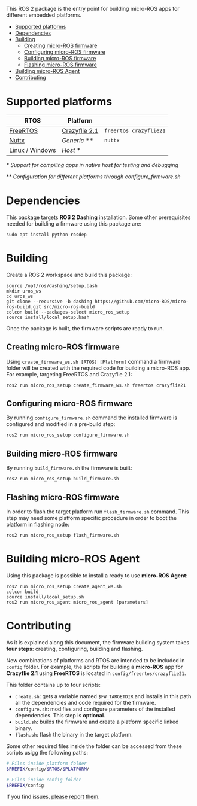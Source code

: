 
This ROS 2 package is the entry point for building micro-ROS apps for different embedded platforms.

- [Supported platforms](#supported-platforms)
- [Dependencies](#dependencies)
- [Building](#building)
  - [Creating micro-ROS firmware](#creating-micro-ros-firmware)
  - [Configuring micro-ROS firmware](#configuring-micro-ros-firmware)
  - [Building micro-ROS firmware](#building-micro-ros-firmware)
  - [Flashing micro-ROS firmware](#flashing-micro-ros-firmware)
- [Building micro-ROS Agent](#building-micro-ros-agent)
- [Contributing](#contributing)

# Supported platforms

| RTOS | Platform |  |
|-|-|-|
| [FreeRTOS](https://www.freertos.org/) | [Crazyflie 2.1](https://www.bitcraze.io/crazyflie-2-1/) | `freertos crazyflie21` | 
| [Nuttx](https://nuttx.org/) | *Generic* ** | `nuttx` | 
| Linux / Windows | *Host* * |

*\* Support for compiling apps in native host for testing and debugging*

**\* Configuration for different platforms through configure_firmware.sh*

# Dependencies

This package targets **ROS 2 Dashing** installation. Some other prerequisites needed for building a firmware using this package are:

```
sudo apt install python-rosdep
```

# Building 

Create a ROS 2 workspace and build this package:

```
source /opt/ros/dashing/setup.bash
mkdir uros_ws
cd uros_ws
git clone --recursive -b dashing https://github.com/micro-ROS/micro-ros-build.git src/micro-ros-build
colcon build --packages-select micro_ros_setup
source install/local_setup.bash
```

Once the package is built, the firmware scripts are ready to run.


## Creating micro-ROS firmware

Using `create_firmware_ws.sh [RTOS] [Platform]` command a firmware folder will be created with the required code for building a micro-ROS app. For example, targeting FreeRTOS and Crazyflie 2.1:

```
ros2 run micro_ros_setup create_firmware_ws.sh freertos crazyflie21
```

## Configuring micro-ROS firmware

By running `configure_firmware.sh` command the installed firmware is configured and modified in a pre-build step:

```
ros2 run micro_ros_setup configure_firmware.sh
```

## Building micro-ROS firmware

By running `build_firmware.sh` the firmware is built:

```
ros2 run micro_ros_setup build_firmware.sh
```

## Flashing micro-ROS firmware

In order to flash the target platform run `flash_firmware.sh` command. This step may need some platform specific procedure in order to boot the platform in flashing node: 

```
ros2 run micro_ros_setup flash_firmware.sh
```

# Building micro-ROS Agent

Using this package is possible to install a ready to use **micro-ROS Agent**:

```
ros2 run micro_ros_setup create_agent_ws.sh
colcon build
source install/local_setup.sh
ros2 run micro_ros_agent micro_ros_agent [parameters]
```

# Contributing

As it is explained along this document, the firmware building system takes **four steps**: creating, configuring, building and flashing.

New combinations of platforms and RTOS are intended to be included in `config` folder. For example, the scripts for building a **micro-ROS** app for **Crazyflie 2.1** using **FreeRTOS** is located in `config/freertos/crazyflie21`.

This folder contains up to four scripts:
- `create.sh`: gets a variable named `$FW_TARGETDIR` and installs in this path all the dependencies and code required for the firmware.
- `configure.sh`: modifies and configure parameters of the installed dependencies. This step is **optional**.
- `build.sh`: builds the firmware and create a platform specific linked binary.
- `flash.sh`: flash the binary in the target platform.
  
Some other required files inside the folder can be accessed from these scripts usigg the following paths:

```bash
# Files inside platform folder
$PREFIX/config/$RTOS/$PLATFORM/

# Files inside config folder
$PREFIX/config
```



If you find issues, [please report them](https://github.com/micro-ROS/micro-ros-build/issues). 

